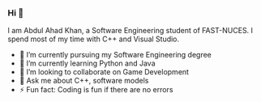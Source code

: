 ### Hi  👋

I am Abdul Ahad Khan, a Software Engineering student of FAST-NUCES. I spend most of my time with C++ and Visual Studio.  


- 🔭 I’m currently pursuing my Software Engineering degree
- 🌱 I’m currently learning Python and Java
- 👯 I’m looking to collaborate on Game Development
- 💬 Ask me about C++, software models 
- ⚡ Fun fact: Coding is fun if there are no errors
